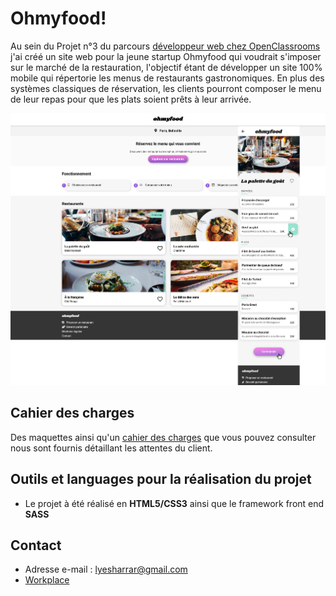 # Ohmyfood!

Au sein du Projet n°3 du parcours [développeur web chez OpenClassrooms](https://openclassrooms.com/fr/paths/185-developpeur-web#path-tabs) j'ai créé un site web pour la jeune startup Ohmyfood qui voudrait s'imposer sur le marché de la restauration, l'objectif étant de développer un site 100% mobile qui répertorie les menus de restaurants gastronomiques. En plus des systèmes classiques de réservation, les clients pourront composer le menu de leur repas pour que les plats soient prêts à leur arrivée.

![desktop reservia](/images/maquette.png)

## Cahier des charges

Des maquettes ainsi qu'un [cahier des charges](https://s3-eu-west-1.amazonaws.com/course.oc-static.com/projects/DW_P3/Brief%20cre%CC%81atif%20-%20Ohmyfood!.pdf) que vous pouvez consulter nous sont fournis détaillant les attentes du client.

## Outils et languages pour la réalisation du projet

- Le projet à été réalisé en **HTML5/CSS3** ainsi que le framework front end **SASS**

## Contact
-  Adresse e-mail : lyesharrar@gmail.com
- [Workplace](https://openclassrooms.workplace.com/profile.php?id=100066988681465)
